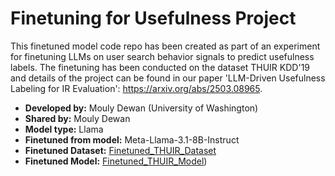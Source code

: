 # Finetuning for Usefulness Project

This finetuned model code repo has been created as part of an experiment for finetuning LLMs on user search behavior signals to predict usefulness labels. The finetuning has been conducted on the dataset THUIR KDD'19 and details of the project can be found in our paper 'LLM-Driven Usefulness Labeling for IR Evaluation':
https://arxiv.org/abs/2503.08965.

- **Developed by:** Mouly Dewan (University of Washington)
- **Shared by:** Mouly Dewan
- **Model type:** Llama
- **Finetuned from model:** Meta-Llama-3.1-8B-Instruct
- **Finetuned Dataset:** [Finetuned_THUIR_Dataset](https://huggingface.co/datasets/moulydewan/THUIR_finetune_dataset)
- **Finetuned Model:** [Finetuned_THUIR_Model](https://huggingface.co/moulydewan/Llama-3.1-8B-Instruct-Finetuned-THUIR))
